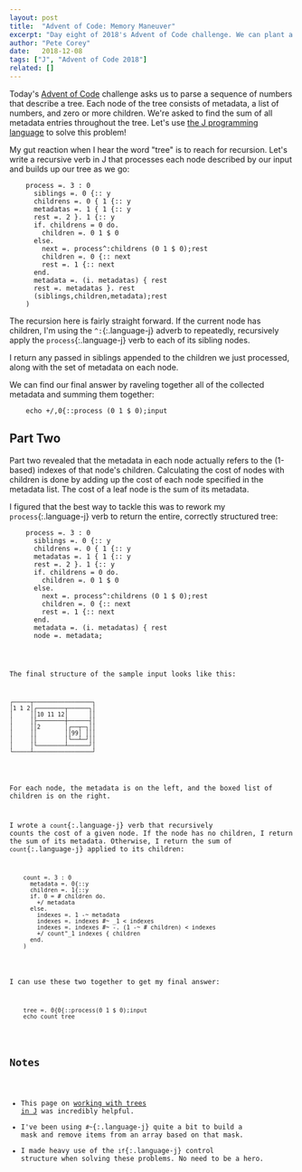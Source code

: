 ```yaml
---
layout: post
title:  "Advent of Code: Memory Maneuver"
excerpt: "Day eight of 2018's Advent of Code challenge. We can plant a house, and we can build a tree."
author: "Pete Corey"
date:   2018-12-08
tags: ["J", "Advent of Code 2018"]
related: []
---
```


Today's [Advent of Code](https://adventofcode.com/2018/day/8) challenge asks us to parse a sequence of numbers that describe a tree. Each node of the tree consists of metadata, a list of numbers, and zero or more children. We're asked to find the sum of all metadata entries throughout the tree. Let's use [the J programming language](http://jsoftware.com/) to solve this problem!

My gut reaction when I hear the word "tree" is to reach for recursion. Let's write a recursive verb in J that processes each node described by our input and builds up our tree as we go:

<pre class='language-j'><code class='language-j'>    process =. 3 : 0
      siblings =. 0 {:: y
      childrens =. 0 { 1 {:: y
      metadatas =. 1 { 1 {:: y
      rest =. 2 }. 1 {:: y
      if. childrens = 0 do.
        children =. 0 1 $ 0
      else.
        next =. process^:childrens (0 1 $ 0);rest
        children =. 0 {:: next
        rest =. 1 {:: next
      end.
      metadata =. (i. metadatas) { rest
      rest =. metadatas }. rest
      (siblings,children,metadata);rest
    )
</code></pre>

The recursion here is fairly straight forward. If the current node has children, I'm using the `^:`{:.language-j} adverb to repeatedly, recursively apply the `process`{:.language-j} verb to each of its sibling nodes.

I return any passed in siblings appended to the children we just processed, along with the set of metadata on each node.

We can find our final answer by raveling together all of the collected metadata and summing them together:

<pre class='language-j'><code class='language-j'>    echo +/,0{::process (0 1 $ 0);input
</code></pre>

## Part Two

Part two revealed that the metadata in each node actually refers to the (1-based) indexes of that node's children. Calculating the cost of nodes with children is done by adding up the cost of each node specified in the metadata list. The cost of a leaf node is the sum of its metadata.

I figured that the best way to tackle this was to rework my `process`{:.language-j} verb to return the entire, correctly structured tree:

<pre class='language-j'><code class='language-j'>    process =. 3 : 0
      siblings =. 0 {:: y
      childrens =. 0 { 1 {:: y
      metadatas =. 1 { 1 {:: y
      rest =. 2 }. 1 {:: y
      if. childrens = 0 do.
        children =. 0 1 $ 0
      else.
        next =. process^:childrens (0 1 $ 0);rest
        children =. 0 {:: next
        rest =. 1 {:: next
      end.
      metadata =. (i. metadatas) { rest
      node =. metadata;<children
      rest =. metadatas }. rest
      (siblings,node);rest
    )
</code></pre>

The final structure of the sample input looks like this:

<pre class='language-j'><code class='language-j'>┌─────┬─────────────────┐
│1 1 2│┌────────┬──────┐│
│     ││10 11 12│      ││
│     │├────────┼──────┤│
│     ││2       │┌──┬─┐││
│     ││        ││99│ │││
│     ││        │└──┴─┘││
│     │└────────┴──────┘│
└─────┴─────────────────┘
</code></pre>

For each node, the metadata is on the left, and the boxed list of children is on the right.

I wrote a `count`{:.language-j} verb that recursively counts the cost of a given node. If the node has no children, I return the sum of its metadata. Otherwise, I return the sum of `count`{:.language-j} applied to its children:

<pre class='language-j'><code class='language-j'>    count =. 3 : 0
      metadata =. 0{::y
      children =. 1{::y
      if. 0 = # children do.
        +/ metadata
      else.
        indexes =. 1 -~ metadata
        indexes =. indexes #~ _1 < indexes
        indexes =. indexes #~ -. (1 -~ # children) < indexes
        +/ count"_1 indexes { children
      end.
    )
</code></pre>

I can use these two together to get my final answer:

<pre class='language-j'><code class='language-j'>    tree =. 0{0{::process(0 1 $ 0);input
    echo count tree
</code></pre>

## Notes

- This page on [working with trees in J](http://www.jsoftware.com/help/learning/32.htm) was incredibly helpful.
- I've been using `#~`{:.language-j} quite a bit to build a mask and remove items from an array based on that mask.
- I made heavy use of the `if`{:.language-j} control structure when solving these problems. No need to be a hero.
